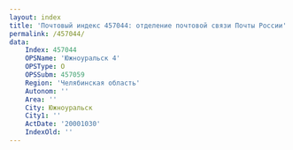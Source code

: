 ```yaml
---
layout: index
title: 'Почтовый индекс 457044: отделение почтовой связи Почты России'
permalink: /457044/
data:
    Index: 457044
    OPSName: 'Южноуральск 4'
    OPSType: О
    OPSSubm: 457059
    Region: 'Челябинская область'
    Autonom: ''
    Area: ''
    City: Южноуральск
    City1: ''
    ActDate: '20001030'
    IndexOld: ''
---
```

